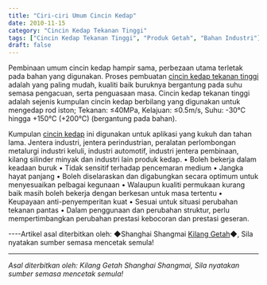 ```yaml
---
title: "Ciri-ciri Umum Cincin Kedap"
date: 2010-11-15
category: "Cincin Kedap Tekanan Tinggi"
tags: ["Cincin Kedap Tekanan Tinggi", "Produk Getah", "Bahan Industri"]
draft: false
---
```


Pembinaan umum cincin kedap hampir sama, perbezaan utama terletak pada bahan yang digunakan. Proses pembuatan [cincin kedap tekanan tinggi](http://www.smpolymer.com/) adalah yang paling mudah, kualiti baik buruknya bergantung pada suhu semasa pengacuan, serta penguasaan masa. Cincin kedap tekanan tinggi adalah sejenis kumpulan cincin kedap berbilang yang digunakan untuk mengedap rod iston; Tekanan: ≤40MPa, Kelajuan: ≤0.5m/s, Suhu: -30°C hingga +150°C (+200°C) (bergantung pada bahan).

Kumpulan [cincin kedap](http://www.smpolymer.com/) ini digunakan untuk aplikasi yang kukuh dan tahan lama. Jentera industri, jentera perindustrian, peralatan perlombongan metalurgi industri keluli, industri automotif, industri jentera pembinaan, kilang silinder minyak dan industri lain produk kedap. • Boleh bekerja dalam keadaan buruk • Tidak sensitif terhadap pencemaran medium • Jangka hayat panjang • Boleh diselaraskan dan digabungkan secara optimum untuk menyesuaikan pelbagai kegunaan • Walaupun kualiti permukaan kurang baik masih boleh bekerja dengan berkesan untuk masa tertentu • Keupayaan anti-penyemperitan kuat • Sesuai untuk situasi perubahan tekanan pantas • Dalam penggunaan dan perubahan struktur, perlu mempertimbangkan perubahan prestasi kebocoran dan prestasi geseran.

----Artikel asal diterbitkan oleh: ◆Shanghai Shangmai [Kilang Getah](http://www.smpolymer.com/)◆, Sila nyatakan sumber semasa mencetak semula!

---

*Asal diterbitkan oleh: Kilang Getah Shanghai Shangmai, Sila nyatakan sumber semasa mencetak semula!*